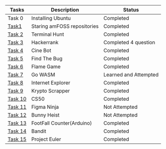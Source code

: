 |Tasks | Description | Status |
| -------- | -------- | -------- |
|  Task 0 | Installing Ubuntu |  Completed |
|  [Task1](https://github.com/RyzenGG6/-amFOSS_tasks/tree/master/TASK%201) |  Staring amFOSS repositories | 	Completed |
| [Task 2](https://github.com/RyzenGG6/-amFOSS_tasks/tree/master/TASK%202) |  Terminal Hunt |  	Completed |
|[Task 3](https://github.com/RyzenGG6/-amFOSS_tasks/tree/master/TASK%203) |  Hackerrank |  Completed 4 question |
| [Task 4](https://github.com/RyzenGG6/-amFOSS_tasks/tree/master/TASK%204) |  Cine Bot |  	Completed |
|[Task 5](https://github.com/RyzenGG6/-amFOSS_tasks/tree/master/TASK%205) |  Find The Bug |  Completed |
| [Task 6](https://github.com/RyzenGG6/-amFOSS_tasks/tree/master/TASK%206) |  Flame Game |  	Completed |
|[Task 7](https://github.com/RyzenGG6/-amFOSS_tasks/tree/master/TASK%207) |  Go WASM |  Learned and Attempted |
| [Task 8](https://github.com/RyzenGG6/-amFOSS_tasks/tree/master/TASK%208) |  Internet Explorer |  	Completed |
|[Task 9](https://github.com/RyzenGG6/-amFOSS_tasks/tree/master/TASK%209) |  Krypto Scrapper |  Completed |
| [Task 10](https://github.com/RyzenGG6/-amFOSS_tasks/tree/master/TASK%210) |  CS50 |  	Completed |
|[Task 11](https://github.com/RyzenGG6/-amFOSS_tasks/tree/master/TASK%211) |  Figma Ninja |  Not Attempted |
| [Task 12](https://github.com/RyzenGG6/-amFOSS_tasks/tree/master/TASK%212) |  Bunny Heist | Not Attempted |
|[Task 13](https://github.com/RyzenGG6/-amFOSS_tasks/tree/master/TASK%213) |  FootFall Counter(Arduino) |  	Completed |
| [Task 14](https://github.com/RyzenGG6/-amFOSS_tasks/tree/master/TASK%214) |  Bandit |  	Completed |
|[Task 15](https://github.com/RyzenGG6/-amFOSS_tasks/tree/master/TASK%215) |  Project Euler |  	Completed |
